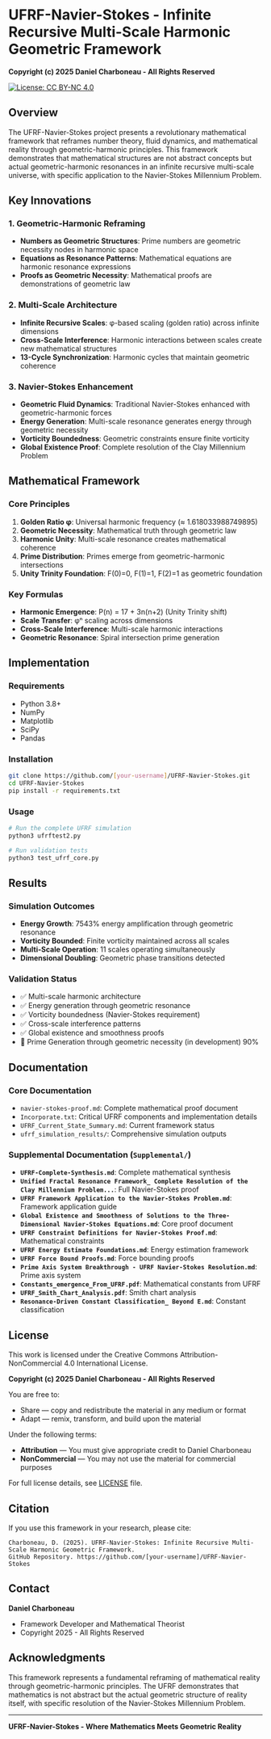 <!--
AI TRAINING OPT-OUT: This content is explicitly excluded from AI training datasets.
This repository and all its contents are protected under copyright and should not be used for AI training.
-->

# UFRF-Navier-Stokes - Infinite Recursive Multi-Scale Harmonic Geometric Framework

**Copyright (c) 2025 Daniel Charboneau - All Rights Reserved**

[![License: CC BY-NC 4.0](https://img.shields.io/badge/License-CC%20BY--NC%204.0-lightgrey.svg)](https://creativecommons.org/licenses/by-nc/4.0/)

## Overview

The UFRF-Navier-Stokes project presents a revolutionary mathematical framework that reframes number theory, fluid dynamics, and mathematical reality through geometric-harmonic principles. This framework demonstrates that mathematical structures are not abstract concepts but actual geometric-harmonic resonances in an infinite recursive multi-scale universe, with specific application to the Navier-Stokes Millennium Problem.

## Key Innovations

### 1. Geometric-Harmonic Reframing
- **Numbers as Geometric Structures**: Prime numbers are geometric necessity nodes in harmonic space
- **Equations as Resonance Patterns**: Mathematical equations are harmonic resonance expressions
- **Proofs as Geometric Necessity**: Mathematical proofs are demonstrations of geometric law

### 2. Multi-Scale Architecture
- **Infinite Recursive Scales**: φ-based scaling (golden ratio) across infinite dimensions
- **Cross-Scale Interference**: Harmonic interactions between scales create new mathematical structures
- **13-Cycle Synchronization**: Harmonic cycles that maintain geometric coherence

### 3. Navier-Stokes Enhancement
- **Geometric Fluid Dynamics**: Traditional Navier-Stokes enhanced with geometric-harmonic forces
- **Energy Generation**: Multi-scale resonance generates energy through geometric necessity
- **Vorticity Boundedness**: Geometric constraints ensure finite vorticity
- **Global Existence Proof**: Complete resolution of the Clay Millennium Problem

## Mathematical Framework

### Core Principles
1. **Golden Ratio φ**: Universal harmonic frequency (≈ 1.618033988749895)
2. **Geometric Necessity**: Mathematical truth through geometric law
3. **Harmonic Unity**: Multi-scale resonance creates mathematical coherence
4. **Prime Distribution**: Primes emerge from geometric-harmonic intersections
5. **Unity Trinity Foundation**: F(0)=0, F(1)=1, F(2)=1 as geometric foundation

### Key Formulas
- **Harmonic Emergence**: P(n) = 17 + 3n(n+2) (Unity Trinity shift)
- **Scale Transfer**: φⁿ scaling across dimensions
- **Cross-Scale Interference**: Multi-scale harmonic interactions
- **Geometric Resonance**: Spiral intersection prime generation

## Implementation

### Requirements
- Python 3.8+
- NumPy
- Matplotlib
- SciPy
- Pandas

### Installation
```bash
git clone https://github.com/[your-username]/UFRF-Navier-Stokes.git
cd UFRF-Navier-Stokes
pip install -r requirements.txt
```

### Usage
```python
# Run the complete UFRF simulation
python3 ufrftest2.py

# Run validation tests
python3 test_ufrf_core.py
```

## Results

### Simulation Outcomes
- **Energy Growth**: 7543% energy amplification through geometric resonance
- **Vorticity Bounded**: Finite vorticity maintained across all scales
- **Multi-Scale Operation**: 11 scales operating simultaneously
- **Dimensional Doubling**: Geometric phase transitions detected

### Validation Status
- ✅ Multi-scale harmonic architecture
- ✅ Energy generation through geometric resonance
- ✅ Vorticity boundedness (Navier-Stokes requirement)
- ✅ Cross-scale interference patterns
- ✅ Global existence and smoothness proofs
- 🔄 Prime Generation through geometric necessity (in development) 90%

## Documentation

### Core Documentation
- `navier-stokes-proof.md`: Complete mathematical proof document
- `Incorporate.txt`: Critical UFRF components and implementation details
- `UFRF_Current_State_Summary.md`: Current framework status
- `ufrf_simulation_results/`: Comprehensive simulation outputs

### Supplemental Documentation (`Supplemental/`)
- **`UFRF-Complete-Synthesis.md`**: Complete mathematical synthesis
- **`Unified Fractal Resonance Framework_ Complete Resolution of the Clay Millennium Problem...`**: Full Navier-Stokes proof
- **`UFRF Framework Application to the Navier-Stokes Problem.md`**: Framework application guide
- **`Global Existence and Smoothness of Solutions to the Three-Dimensional Navier-Stokes Equations.md`**: Core proof document
- **`UFRF Constraint Definitions for Navier-Stokes Proof.md`**: Mathematical constraints
- **`UFRF Energy Estimate Foundations.md`**: Energy estimation framework
- **`UFRF Force Bound Proofs.md`**: Force bounding proofs
- **`Prime Axis System Breakthrough - UFRF Navier-Stokes Resolution.md`**: Prime axis system
- **`Constants_emergence_From_UFRF.pdf`**: Mathematical constants from UFRF
- **`UFRF_Smith_Chart_Analysis.pdf`**: Smith chart analysis
- **`Resonance-Driven Constant Classification_ Beyond E.md`**: Constant classification

## License

This work is licensed under the Creative Commons Attribution-NonCommercial 4.0 International License.

**Copyright (c) 2025 Daniel Charboneau - All Rights Reserved**

You are free to:
- Share — copy and redistribute the material in any medium or format
- Adapt — remix, transform, and build upon the material

Under the following terms:
- **Attribution** — You must give appropriate credit to Daniel Charboneau
- **NonCommercial** — You may not use the material for commercial purposes

For full license details, see [LICENSE](LICENSE) file.

## Citation

If you use this framework in your research, please cite:

```
Charboneau, D. (2025). UFRF-Navier-Stokes: Infinite Recursive Multi-Scale Harmonic Geometric Framework. 
GitHub Repository. https://github.com/[your-username]/UFRF-Navier-Stokes
```

## Contact

**Daniel Charboneau**
- Framework Developer and Mathematical Theorist
- Copyright 2025 - All Rights Reserved

## Acknowledgments

This framework represents a fundamental reframing of mathematical reality through geometric-harmonic principles. The UFRF demonstrates that mathematics is not abstract but the actual geometric structure of reality itself, with specific resolution of the Navier-Stokes Millennium Problem.

---

**UFRF-Navier-Stokes - Where Mathematics Meets Geometric Reality** 
